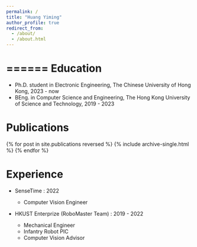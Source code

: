 ```yaml
---
permalink: /
title: "Huang Yiming"
author_profile: true
redirect_from: 
  - /about/
  - /about.html
---
```

======
Education
======
* Ph.D. student in Electronic Engineering, The Chinese University of Hong Kong, 2023 - now
* BEng. in Computer Science and Engineering, The Hong Kong University of Science and Technology, 2019 - 2023

Publications
======
{% for post in site.publications reversed %}
  {% include archive-single.html %}
{% endfor %}

Experience
======
* SenseTime : 2022
  * Computer Vision Engineer

* HKUST Enterprize (RoboMaster Team) : 2019 - 2022
  * Mechanical Engineer
  * Infantry Robot PIC
  * Computer Vision Advisor

